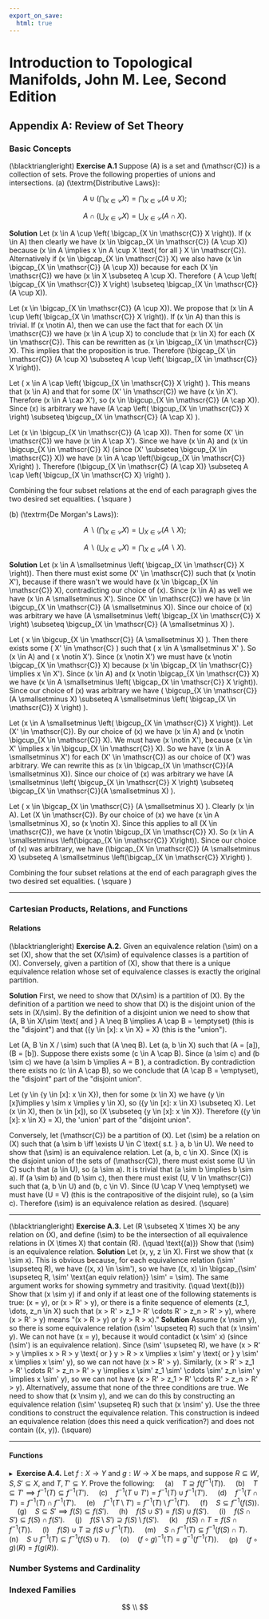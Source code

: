 ```yaml
---
export_on_save:
  html: true
---
```


<style>
.katex-display { overflow: auto hidden }
</style>

# Introduction to Topological Manifolds, John M. Lee, Second Edition

## Appendix A: Review of Set Theory

### Basic Concepts

\(\blacktriangleright\) **Exercise A.1** Suppose \(A\) is a set and \(\mathscr{C}\) is a collection of sets. Prove the following properties of unions and intersections.
(a) \(\textrm{Distributive Laws}\):

$$
A \cup \left( \bigcap_{X \in \mathscr{C}} X \right) = \bigcap_{X \in \mathscr{C}} (A \cup X);
$$

$$
A \cap \left( \bigcup_{X \in \mathscr{C}} X \right) = \bigcup_{X \in \mathscr{C}} (A \cap X).
$$

**Solution**
Let \(x \in A \cup \left( \bigcap_{X \in \mathscr{C}} X \right)\). If \(x \in A\) then clearly we have \(x \in \bigcap_{X \in \mathscr{C}} (A \cup X)\) because \(x \in A \implies x \in A \cup X \text{ for all } X \in \mathscr{C}\). Alternatively if \(x \in \bigcap_{X \in \mathscr{C}} X\) we also have \(x \in \bigcap_{X \in \mathscr{C}} (A \cup X)\) because for each \(X \in \mathscr{C}\) we have \(x \in X \subseteq A \cup X\). Therefore \( A \cup \left( \bigcap_{X \in \mathscr{C}} X \right) \subseteq \bigcap_{X \in \mathscr{C}} (A \cup X)\).

Let \(x \in \bigcap_{X \in \mathscr{C}} (A \cup X)\). We propose that \(x \in A \cup \left( \bigcap_{X \in \mathscr{C}} X \right)\). If \(x \in A\) than this is trivial. If \(x \notin A\), then we can use the fact that for each \(X \in \mathscr{C}\) we have \(x \in A \cup X\) to conclude that \(x \in X\) for each \(X \in \mathscr{C}\). This can be rewritten as \(x \in \bigcap_{X \in \mathscr{C}} X\). This implies that the proposition is true. Therefore \(\bigcap_{X \in \mathscr{C}} (A \cup X) \subseteq A \cup \left( \bigcap_{X \in \mathscr{C}} X \right)\).

Let \( x \in A \cap \left( \bigcup_{X \in \mathscr{C}} X \right) \). This means that \(x \in A\) and that for some \(X' \in \mathscr{C}\) we have \(x \in X'\). Therefore \(x \in A \cap X'\), so \(x \in \bigcup_{X \in \mathscr{C}} (A \cap X)\). Since \(x\) is arbitrary we have \(A \cap \left( \bigcup_{X \in \mathscr{C}} X \right) \subseteq \bigcup_{X \in \mathscr{C}} (A \cap X) \).

Let \(x \in \bigcup_{X \in \mathscr{C}} (A \cap X)\). Then for some \(X' \in \mathscr{C}\) we have \(x \in A \cap X'\). Since we have \(x \in A\) and \(x \in \bigcup_{X \in \mathscr{C}} X\) (since \(X' \subseteq \bigcup_{X \in \mathscr{C}} X\)) we have \(x \in A \cap \left(\bigcup_{X \in \mathscr{C}} X\right) \). Therefore \(\bigcup_{X \in \mathscr{C} (A \cap X)} \subseteq A \cap \left( \bigcup_{X \in \mathscr{C} X} \right) \).

Combining the four subset relations at the end of each paragraph gives the two desired set equalities. \( \square \)

(b) \(\textrm{De Morgan's Laws}\):

$$
A \smallsetminus \left( \bigcap_{X \in \mathscr{C}} X \right) = \bigcup_{X \in \mathscr{C}} (A \smallsetminus X);
$$

$$
A \smallsetminus \left( \bigcup_{X \in \mathscr{C}} X \right) = \bigcap_{X \in \mathscr{C}} (A \smallsetminus X).
$$

**Solution** 
Let \(x \in A \smallsetminus \left( \bigcap_{X \in \mathscr{C}} X \right)\). Then there must exist some \(X' \in \mathscr{C}\) such that \(x \notin X'\), because if there wasn't we would have \(x \in \bigcap_{X \in \mathscr{C}} X\), contradicting our choice of \(x\). Since \(x \in A\) as well we have \(x \in A \smallsetminus X'\). Since \(X' \in \mathscr{C}\) we have \(x \in \bigcup_{X \in \mathscr{C}} (A \smallsetminus X)\). Since our choice of \(x\) was arbitrary we have \(A \smallsetminus \left( \bigcap_{X \in \mathscr{C}} X \right) \subseteq \bigcup_{X \in \mathscr{C}} (A \smallsetminus X) \).

Let \( x \in \bigcup_{X \in \mathscr{C}} (A \smallsetminus X) \). Then there exists some \( X' \in \mathscr{C} \) such that \( x \in A \smallsetminus X' \). So \(x \in A\) and \( x \notin X'\). Since \(x \notin X'\) we must have \(x \notin \bigcap_{X \in \mathscr{C}} X\) because \(x \in \bigcap_{X \in \mathscr{C}} \implies x \in X'\). Since \(x \in A\) and \(x \notin \bigcap_{X \in \mathscr{C}} X\) we have \(x \in A \smallsetminus \left( \bigcap_{X \in \mathscr{C}} X \right)\). Since our choice of \(x\) was arbitrary we have \( \bigcup_{X \in \mathscr{C}} (A \smallsetminus X) \subseteq A \smallsetminus \left( \bigcap_{X \in \mathscr{C}} X \right) \).

Let \(x \in A \smallsetminus \left( \bigcup_{X \in \mathscr{C}} X \right)\). Let \(X' \in \mathscr{C}\). By our choice of \(x\) we have \(x \in A\) and \(x \notin \bigcup_{X \in \mathscr{C}} X\). We must have \(x \notin X'\), because \(x \in X' \implies x \in \bigcup_{X \in \mathscr{C}} X\). So we have \(x \in A \smallsetminus X'\) for each \(X' \in \mathscr{C}\) as our choice of \(X'\) was arbitrary. We can rewrite this as \(x \in \bigcap_{X \in \mathscr{C}}(A \smallsetminus X)\). Since our choice of \(x\) was arbitrary we have \(A \smallsetminus \left( \bigcup_{X \in \mathscr{C}} X \right) \subseteq \bigcap_{X \in \mathscr{C}}(A \smallsetminus X) \).

Let \( x \in \bigcap_{X \in \mathscr{C}} (A \smallsetminus X) \). Clearly \(x \in A\). Let \(X \in \mathscr{C}\). By our choice of \(x\) we have \(x \in A \smallsetminus X\), so \(x \notin X\). Since this applies to all \(X \in \mathscr{C}\), we have \(x \notin \bigcup_{X \in \mathscr{C}} X\). So \(x \in A \smallsetminus \left(\bigcap_{X \in \mathscr{C}} X\right)\). Since our choice of \(x\) was arbitrary, we have \(\bigcap_{X \in \mathscr{C}} (A \smallsetminus X) \subseteq A \smallsetminus \left(\bigcap_{X \in \mathscr{C}} X\right) \).


Combining the four subset relations at the end of each paragraph gives the two desired set equalities. \( \square \)
****

### Cartesian Products, Relations, and Functions

#### Relations

\(\blacktriangleright\) **Exercise A.2.** Given an equivalence relation \(\sim\) on a set \(X\), show that the set \(X/\sim\) of equivalence classes is a partition of \(X\). Conversely, given a partition of \(X\), show that there is a unique equivalence relation whose set of equivalence classes is exactly the original partition.

**Solution**
First, we need to show that \(X/\sim\) is a partition of \(X\). By the definition of a partition we need to show that \(X\) is the disjoint union of the sets in \(X/\sim\).  By the definition of a disjoint union we need to show that \(A, B \in X/\sim \text{ and } A \neq B \implies A \cap B = \emptyset\) (this is the "disjoint") and that \(\{y \in [x]: x \in X\} = X\) (this is the "union").

Let \(A, B \in X / \sim\) such that \(A \neq B\). Let \(a, b \in X\) such that \(A = [a]\), \(B = [b]\). Suppose there exists some \(c \in A \cap B\). Since \(a \sim c\) and \(b \sim c\) we have \(a \sim b \implies A = B \), a contradiction. By contradiction there exists no \(c \in A \cap B\), so we conclude that \(A \cap B = \emptyset\), the "disjoint" part of the "disjoint union".

Let \(y \in \{y \in [x]: x \in X\}\), then for some \(x \in X\) we have \(y \in [x]\implies y \sim x \implies y \in X\), so \(\{y \in [x]: x \in X\} \subseteq X\). Let \(x \in X\), then \(x \in [x]\), so \(X \subseteq \{y \in [x]: x \in X\}\). Therefore \(\{y \in [x]: x \in X\} = X\), the 'union' part of the "disjoint union".

Conversely, let \(\mathscr{C}\) be a partition of \(X\). Let \(\sim\) be a relation on \(X\) such that \(a \sim b \iff \exists U \in C \text{ s.t. } a, b \in U\). We need to show that \(\sim\) is an equivalence relation. Let \(a, b, c \in X\). Since \(X\) is the disjoint union of the sets of \(\mathscr{C}\), there must exist some \(U \in C\) such that \(a \in U\), so \(a \sim a\). It is trivial that \(a \sim b \implies b \sim a\). If \(a \sim b\) and \(b \sim c\), then there must exist \(U, V \in \mathscr{C}\) such that \(a, b \in U\) and \(b, c \in V\). Since \(U \cap V \neq \emptyset\) we must have \(U = V\) (this is the contrapositive of the disjoint rule), so \(a \sim c\). Therefore \(\sim\) is an equivalence relation as desired. \(\square\)
****
\(\blacktriangleright\) **Exercise A.3.** Let \(R \subseteq X \times X\) be any relation on \(X\), and define \(\sim\) to be the intersection of all equivalence relations in \(X \times X\) that contain \(R\).
\(\quad \text{(a)}\) Show that \(\sim\) is an equivalence relation.
**Solution**
Let \(x, y, z \in X\). First we show that \(x \sim x\). This is obvious because, for each equivalence relation \(\sim' \supseteq R\), we have \((x, x) \in \sim'\), so we have \((x, x) \in \bigcap_{\sim' \supseteq R, \sim' \text{an equiv relation}} \sim' = \sim\). The same argument works for showing symmetry and trasitivity.
\(\quad \text{(b)}\) Show that \(x \sim y\) if and only if at least one of the following statements is true: \(x = y\), or \(x \> R' \> y\), or there is a finite sequence of elements \(z_1, \dots, z_n \in X\) such that \(x \> R' \> z_1 \>  R' \cdots R' \> z_n \> R' \> y\), where \(x \> R' \> y\) means "\(x \> R \> y\) or \(y \> R \> x\)." 
**Solution**
Assume \(x \nsim y\), so there is some equivalence relation \(\sim' \supseteq R\) such that \(x \nsim' y\). We can not have \(x = y\), because it would contadict \(x \sim' x\) (since \(\sim'\) is an equivalence relation). Since \(\sim' \supseteq R\), we have \(x \> R' \> y \implies x \> R \> y \text{ or } y \> R \> x \implies x \sim' y \text{ or } y \sim' x \implies x \sim' y\), so we can not have \(x \> R' \> y\). Similarly, \(x \> R' \> z_1 \>  R' \cdots R' \> z_n \> R' \> y \implies x \sim' z_1 \sim' \cdots \sim' z_n \sim' y \implies x \sim' y\), so we can not have \(x \> R' \> z_1 \>  R' \cdots R' \> z_n \> R' \> y\). 
Alternatively, assume that none of the three conditions are true. We need to show that \(x \nsim y\), and we can do this by constructing an equivalence relation \(\sim' \supseteq R\) such that \(x \nsim' y\). Use the three conditions to construct the equivalence relation. This construction is indeed an equivalence relation (does this need a quick verification?) and does not contain \((x, y)\). \(\square\)

---

#### Functions

$\blacktriangleright \>$ **Exercise A.4.** Let $f:X \to Y$ and $g:W \to X$ be maps, and suppose $R \subseteq W,S,S' \subseteq X$, and $T,T' \subseteq Y$. Prove the following:
$\quad \text{(a)} \quad T \supseteq f(f^{-1}(T))$.
$\quad \text{(b)} \quad T \subseteq T' \implies f^{-1}(T) \subseteq f^{-1}(T')$.
$\quad \text{(c)} \quad f^{-1}(T \cup T') = f^{-1}(T) \cup f^{-1}(T')$.
$\quad \text{(d)} \quad f^{-1}(T \cap T') = f^{-1}(T) \cap f^{-1}(T')$.
$\quad \text{(e)} \quad f^{-1}(T \setminus T') = f^{-1}(T) \setminus f^{-1}(T')$.
$\quad \text{(f)} \quad S \subseteq f^{-1}(f(S))$.
$\quad \text{(g)} \quad S \subseteq S' \implies f(S) \subseteq f(S')$.
$\quad \text{(h)} \quad f(S \cup S') = f(S) \cup f(S')$.
$\quad \text{(i)} \quad f(S \cap S') \subseteq f(S) \cap f(S')$.
$\quad \text{(j)} \quad f(S \setminus S') \supseteq f(S) \setminus f(S')$.
$\quad \text{(k)} \quad f(S) \cap T = f(S \cap f^{-1}(T))$.
$\quad \text{(l)} \quad f(S) \cup T \supseteq f(S \cup f^{-1}(T))$.
$\quad \text{(m)} \quad S \cap f^{-1}(T) \subseteq f^{-1}(f(S) \cap T)$.
$\quad \text{(n)} \quad S \cup f^{-1}(T) \subseteq f^{-1}(f(S) \cup T)$.
$\quad \text{(o)} \quad (f \circ g)^{-1}(T) = g^{-1}(f^{-1}(T))$.
$\quad \text{(p)} \quad (f \circ g)(R) = f(g(R))$.

### Number Systems and Cardinality

### Indexed Families

$$
\\
$$